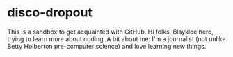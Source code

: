 # disco-dropout
This is a sandbox to get acquainted with GitHub.
Hi folks, Blayklee here, trying to learn more about coding. A bit about me: I'm a journalist (not unlike Betty Holberton pre-computer science) and love learning new things.
